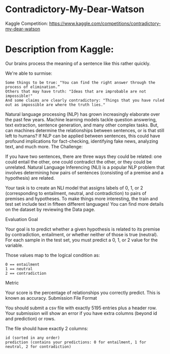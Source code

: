 # Contradictory-My-Dear-Watson
Kaggle Competition: https://www.kaggle.com/competitions/contradictory-my-dear-watson


# Description from Kaggle:
Our brains process the meaning of a sentence like this rather quickly.

We're able to surmise:

    Some things to be true: "You can find the right answer through the process of elimination.”
    Others that may have truth: "Ideas that are improbable are not impossible!"
    And some claims are clearly contradictory: "Things that you have ruled out as impossible are where the truth lies."

Natural language processing (NLP) has grown increasingly elaborate over the past few years. Machine learning models tackle question answering, text extraction, sentence generation, and many other complex tasks. But, can machines determine the relationships between sentences, or is that still left to humans? If NLP can be applied between sentences, this could have profound implications for fact-checking, identifying fake news, analyzing text, and much more.
The Challenge:

If you have two sentences, there are three ways they could be related: one could entail the other, one could contradict the other, or they could be unrelated. Natural Language Inferencing (NLI) is a popular NLP problem that involves determining how pairs of sentences (consisting of a premise and a hypothesis) are related.

Your task is to create an NLI model that assigns labels of 0, 1, or 2 (corresponding to entailment, neutral, and contradiction) to pairs of premises and hypotheses. To make things more interesting, the train and test set include text in fifteen different languages! You can find more details on the dataset by reviewing the Data page.

Evaluation
Goal

Your goal is to predict whether a given hypothesis is related to its premise by contradiction, entailment, or whether neither of those is true (neutral).
For each sample in the test set, you must predict a 0, 1, or 2 value for the variable.

Those values map to the logical condition as:

    0 == entailment
    1 == neutral
    2 == contradiction

Metric

Your score is the percentage of relationships you correctly predict. This is known as accuracy.
Submission File Format

You should submit a csv file with exactly 5195 entries plus a header row. Your submission will show an error if you have extra columns (beyond id and prediction) or rows.

The file should have exactly 2 columns:

    id (sorted in any order)
    prediction (contains your predictions: 0 for entailment, 1 for neutral, 2 for contradiction)
